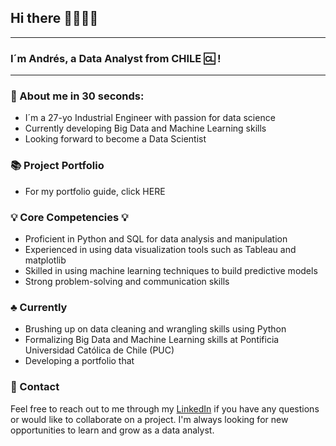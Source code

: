 ## Hi there 👋🏻‍:man_technologist:
---
### I´m Andrés, a Data Analyst from CHILE :cl: !
---
### :dart: About me in 30 seconds:
* I´m a 27-yo Industrial Engineer with passion for data science
* Currently developing Big Data and Machine Learning skills
* Looking forward to become a Data Scientist

### :books: Project Portfolio
* For my portfolio guide, click HERE

### :bulb: Core Competencies :bulb:
* Proficient in Python and SQL for data analysis and manipulation
* Experienced in using data visualization tools such as Tableau and matplotlib
* Skilled in using machine learning techniques to build predictive models
* Strong problem-solving and communication skills

### :clubs: Currently
* Brushing up on data cleaning and wrangling skills using Python
* Formalizing Big Data and Machine Learning skills at Pontificia Universidad Católica de Chile (PUC)
* Developing a portfolio that 

### :envelope_with_arrow: Contact
Feel free to reach out to me through my [LinkedIn](https://www.linkedin.com/in/andr%C3%A9s-godoy-araya/) if you have any questions or would like to collaborate on a project. I'm always looking for new opportunities to learn and grow as a data analyst.


<!--
**andresgodoy95/andresgodoy95** is a ✨ _special_ ✨ repository because its `README.md` (this file) appears on your GitHub profile.

Here are some ideas to get you started:

- 🔭 I’m currently working on ...
- 🌱 I’m currently learning ...
- 👯 I’m looking to collaborate on ...
- 🤔 I’m looking for help with ...
- 💬 Ask me about ...
- 📫 How to reach me: ...
- 😄 Pronouns: ...
- ⚡ Fun fact: ...
-->
